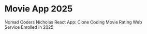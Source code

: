 # Movie App 2025

Nomad Coders Nicholas React App: Clone Coding Movie Rating Web Service
Enrolled in 2025
